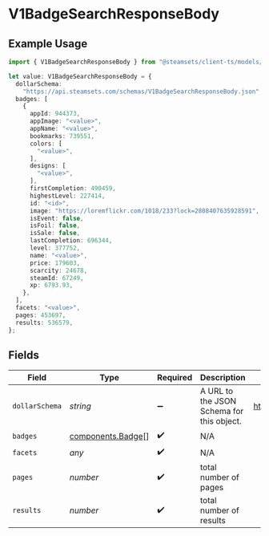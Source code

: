 # V1BadgeSearchResponseBody

## Example Usage

```typescript
import { V1BadgeSearchResponseBody } from "@steamsets/client-ts/models/components";

let value: V1BadgeSearchResponseBody = {
  dollarSchema:
    "https://api.steamsets.com/schemas/V1BadgeSearchResponseBody.json",
  badges: [
    {
      appId: 944373,
      appImage: "<value>",
      appName: "<value>",
      bookmarks: 739551,
      colors: [
        "<value>",
      ],
      designs: [
        "<value>",
      ],
      firstCompletion: 490459,
      highestLevel: 227414,
      id: "<id>",
      image: "https://loremflickr.com/1018/233?lock=2808407635928591",
      isEvent: false,
      isFoil: false,
      isSale: false,
      lastCompletion: 696344,
      level: 377752,
      name: "<value>",
      price: 179603,
      scarcity: 24678,
      steamId: 67249,
      xp: 6793.93,
    },
  ],
  facets: "<value>",
  pages: 453697,
  results: 536579,
};
```

## Fields

| Field                                                            | Type                                                             | Required                                                         | Description                                                      | Example                                                          |
| ---------------------------------------------------------------- | ---------------------------------------------------------------- | ---------------------------------------------------------------- | ---------------------------------------------------------------- | ---------------------------------------------------------------- |
| `dollarSchema`                                                   | *string*                                                         | :heavy_minus_sign:                                               | A URL to the JSON Schema for this object.                        | https://api.steamsets.com/schemas/V1BadgeSearchResponseBody.json |
| `badges`                                                         | [components.Badge](../../models/components/badge.md)[]           | :heavy_check_mark:                                               | N/A                                                              |                                                                  |
| `facets`                                                         | *any*                                                            | :heavy_check_mark:                                               | N/A                                                              |                                                                  |
| `pages`                                                          | *number*                                                         | :heavy_check_mark:                                               | total number of pages                                            |                                                                  |
| `results`                                                        | *number*                                                         | :heavy_check_mark:                                               | total number of results                                          |                                                                  |